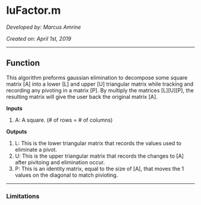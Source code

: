 # luFactor.m

*Developed by: Marcus Amrine*

*Created on: April 1st, 2019*

---

## Function

This algorithm preforms gaussian elimination to decompose some square matrix [A] into a lower [L] and upper [U] triangular matrix while tracking and recording any pivoting in a matrix [P]. By multiply the matrices [L][U][P], the resulting matrix will give the user back the original matrix [A].

**Inputs**
  1. A: A square. (# of rows = # of columns)

**Outputs**
  1. L: This is the lower triangular matrix that records the values used to eliminate a pivot.
  2. U: This is the upper triangular matrix that records the changes to [A] after pivitoing and elimination occur.
  3. P: This is an identity matrix, equal to the size of [A], that moves the 1 values on the diagonal to match pivioting.
  
---
  
### Limitations

